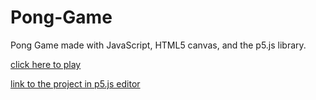 # Pong-Game
Pong Game made with JavaScript, HTML5 canvas, and the p5.js library. 

<a href="https://editor.p5js.org/danielzswe/full/guJHjFiXQ"> click here to play </a>

<a href="https://editor.p5js.org/danielzswe/sketches/guJHjFiXQ"> link to the project in p5.js editor</a>
